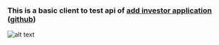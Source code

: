 ### This is a basic client to test api of [add investor application](https://parallelm.herokuapp.com/) ([github](https://github.com/meinou/pm))

![alt text]()